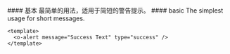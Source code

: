 <cn>
#### 基本
最简单的用法，适用于简短的警告提示。
</cn>

<us>
#### basic
The simplest usage for short messages.
</us>

```vue
<template>
  <o-alert message="Success Text" type="success" />
</template>
```
